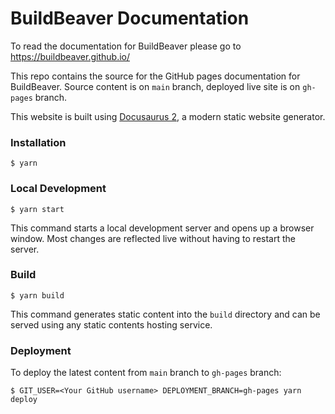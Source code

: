 # BuildBeaver Documentation

To read the documentation for BuildBeaver please go to https://buildbeaver.github.io/

This repo contains the source for the GitHub pages documentation for BuildBeaver. Source content is on `main` branch, deployed
live site is on `gh-pages` branch.

This website is built using [Docusaurus 2](https://docusaurus.io/), a modern static website generator.

### Installation

```
$ yarn
```

### Local Development

```
$ yarn start
```

This command starts a local development server and opens up a browser window. Most changes are reflected live without having to restart the server.

### Build

```
$ yarn build
```

This command generates static content into the `build` directory and can be served using any static contents hosting service.

### Deployment

To deploy the latest content from `main` branch to `gh-pages` branch:
```
$ GIT_USER=<Your GitHub username> DEPLOYMENT_BRANCH=gh-pages yarn deploy
```
